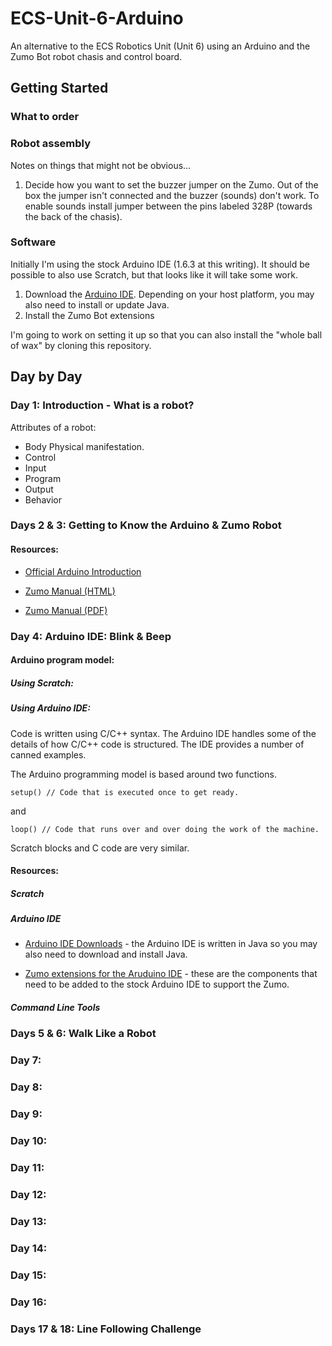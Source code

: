 # ECS-Unit-6-Arduino

An alternative to the ECS Robotics Unit (Unit 6) using an Arduino and the Zumo Bot robot chasis and control board.

## Getting Started

### What to order

### Robot assembly

Notes on things that might not be obvious…

1. Decide how you want to set the buzzer jumper on the Zumo. Out of the box the jumper isn't connected and the buzzer (sounds) don't work. To enable sounds install jumper between the pins labeled 328P (towards the back of the chasis).

### Software

Initially I'm using the stock Arduino IDE (1.6.3 at this writing). It should be possible to also use Scratch, but that looks like it will take some work.

1. Download the [Arduino IDE](http://arduino.cc/en/Main/Software). Depending on your host platform, you may also need to install or update Java.
2. Install the Zumo Bot extensions

I'm going to work on setting it up so that you can also install the "whole ball of wax" by cloning this repository.

## Day by Day

### Day 1: Introduction - What is a robot?

Attributes of a robot:

* Body
  Physical manifestation.
* Control
 * Input
 * Program
 * Output
* Behavior

### Days 2 & 3: Getting to Know the Arduino & Zumo Robot



#### Resources:

* [Official Arduino Introduction](http://www.arduino.cc/en/Guide/Introduction)

* [Zumo Manual (HTML)](https://www.pololu.com/docs/0j57)

* [Zumo Manual (PDF)](https://www.pololu.com/docs/pdf/0j57/zumo_shield_for_arduino.pdf)

### Day 4: Arduino IDE: Blink & Beep

#### Arduino program model:

##### Using Scratch:

##### Using Arduino IDE:

Code is written using C/C++ syntax. The Arduino IDE handles some of the details of how C/C++ code is structured. The IDE provides a number of canned examples.

The Arduino programming model is based around two functions.

```
setup() // Code that is executed once to get ready.
```
and
```
loop() // Code that runs over and over doing the work of the machine.
```

Scratch blocks and C code are very similar.

#### Resources:

##### Scratch

##### Arduino IDE

* [Arduino IDE Downloads](http://www.arduino.cc/en/main/software) - the Arduino IDE is written in Java so you may also need to download and install Java.

* [Zumo extensions for the Aruduino IDE](https://github.com/pololu/zumo-shield) - these are the components that need to be added to the stock Arduino IDE to support the Zumo.

##### Command Line Tools

### Days 5 & 6: Walk Like a Robot

### Day 7:

### Day 8:

### Day 9:

### Day 10:

### Day 11:

### Day 12:

### Day 13:

### Day 14:

### Day 15:

### Day 16:

### Days 17 & 18: Line Following Challenge
